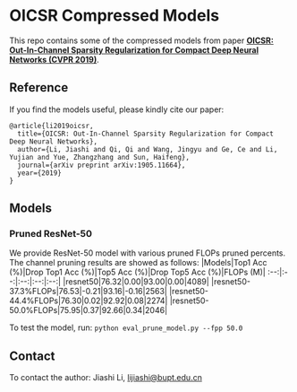 # OICSR Compressed Models
This repo contains some of the compressed models from paper [**OICSR: Out-In-Channel Sparsity Regularization for Compact Deep Neural Networks (CVPR 2019)**](https://arxiv.org/abs/1905.11664).
## Reference
If you find the models useful, please kindly cite our paper:  
```
@article{li2019oicsr,
  title={OICSR: Out-In-Channel Sparsity Regularization for Compact Deep Neural Networks},
  author={Li, Jiashi and Qi, Qi and Wang, Jingyu and Ge, Ce and Li, Yujian and Yue, Zhangzhang and Sun, Haifeng},
  journal={arXiv preprint arXiv:1905.11664},
  year={2019}
}
```
## Models  
### Pruned ResNet-50  
We provide ResNet-50 model with various pruned FLOPs pruned percents. The channel pruning results are showed as follows:
|Models|Top1 Acc (%)|Drop Top1 Acc (%)|Top5 Acc (%)|Drop Top5 Acc (%)|FLOPs (M)|
:--:|:--:|:--:|:--:|:--:|
|resnet50|76.32|0.00|93.00|0.00|4089|
|resnet50-37.3%FLOPs|76.53|-0.21|93.16|-0.16|2563|
|resnet50-44.4%FLOPs|76.30|0.02|92.92|0.08|2274|
|resnet50-50.0%FLOPs|75.95|0.37|92.66|0.34|2046|


To test the model, run:
`python eval_prune_model.py --fpp 50.0`

## Contact
To contact the author:
Jiashi Li, lijiashi@bupt.edu.cn
